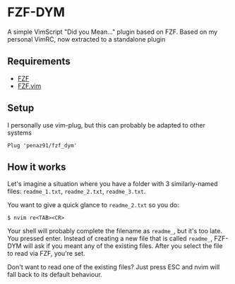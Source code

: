 FZF-DYM
=======

A simple VimScript "Did you Mean..." plugin based on FZF. Based on my personal VimRC, now extracted to a standalone plugin

Requirements
------------

- [FZF](https://github.com/junegunn/fzf)
- [FZF.vim](https://github.com/junegunn/fzf.vim)

Setup
-----

I personally use vim-plug, but this can probably be adapted to other systems

```
Plug 'penaz91/fzf_dym'
```

How it works
------------

Let's imagine a situation where you have a folder with 3 similarly-named files: `readme_1.txt`, `readme_2.txt`, `readme_3.txt`.

You want to give a quick glance to `readme_2.txt` so you do:

```
$ nvim re<TAB><CR>
```

Your shell will probably complete the filename as `readme_`, but it's too late. You pressed enter. Instead of creating a new file that is called `readme_`, FZF-DYM will ask if you meant any of the existing files. After you select the file to read via FZF, you're set.

Don't want to read one of the existing files? Just press ESC and nvim will fall back to its default behaviour.

